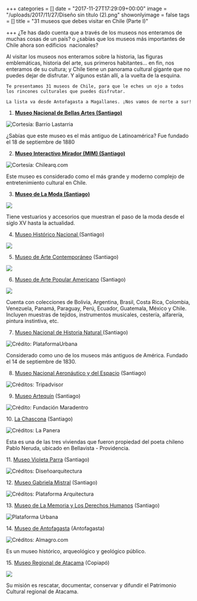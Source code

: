 +++
categories = []
date = "2017-11-27T17:29:09+00:00"
image = "/uploads/2017/11/27/Diseño sin título (2).png"
showonlyimage = false
tags = []
title = "31 museos que debes visitar en Chile (Parte I)"

+++
¿Te has dado cuenta que a través de los museos nos enteramos de muchas cosas de un país? o ¿sabías que los museos más importantes de Chile ahora son edificios  nacionales?

Al visitar los museos nos enteramos sobre la historia, las figuras emblemáticas, historia del arte, sus primeros habitantes... en fin, nos enteramos de su cultura; y Chile tiene un panorama cultural gigante que no puedes dejar de disfrutar. Y algunos están allí, a la vuelta de la esquina.

    Te presentamos 31 museos de Chile, para que le eches un ojo a todos los rincones culturales que puedes disfrutar.
    
    La lista va desde Antofagasta a Magallanes. ¡Nos vamos de norte a sur! 

1. [**Museo Nacional de Bellas Artes (Santiago)**](https://www.google.cl/url?sa=t&rct=j&q=&esrc=s&source=web&cd=8&cad=rja&uact=8&ved=0ahUKEwig78jEzd_XAhVHIpAKHQ1kATQQFgg6MAc&url=https%3A%2F%2Fes.wikipedia.org%2Fwiki%2FMuseo_Nacional_de_Bellas_Artes_(Chile)&usg=AOvVaw0xjDZWtPH6kjS14nivZVHk)

![](/uploads/2017/11/27/museo_nacional_bellas_artes_mnba_barrio_lastarria_foto_1.jpg "Cortesía: Barrio Lastarria")

¿Sabías que este museo es el más antiguo de Latinoamérica? Fue fundado el 18 de septiembre de 1880

2. [**Museo Interactivo Mirador (MIM) (Santiago)**](https://es.wikipedia.org/wiki/Museo_Interactivo_Mirador)

![Cortesía: Chilearq.com](/uploads/2017/11/27/2007-12-01624_144.jpg "Cortesía: Chilearq.com")

Este museo es considerado como el más grande y moderno complejo de entretenimiento cultural en Chile.

3. [**Museo de La Moda (Santiago)**](https://es.wikipedia.org/wiki/Museo_de_la_Moda_(Santiago_de_Chile))

![](/uploads/2017/11/27/museo-de-la-moda-2.jpg)

Tiene vestuarios y accesorios que muestran el paso de la moda desde el siglo XV hasta la actualidad.

4. [Museo Histórico Nacional ](https://es.wikipedia.org/wiki/Museo_Hist%C3%B3rico_Nacional_(Chile))(Santiago)

![](/uploads/2017/11/27/articles-10970_imagen_02.jpg)

5. [Museo de Arte Contemporáneo](https://es.wikipedia.org/wiki/Museo_de_Arte_Contempor%C3%A1neo_de_Santiago) (Santiago)

![](/uploads/2017/11/27/mac_museo_arte_contemporaneo_barrio_lastarria_foto_1.jpg)

6. [Museo de Arte Popular Americano](https://es.wikipedia.org/wiki/Museo_de_Arte_Popular_Americano) (Santiago)

![](/uploads/2017/11/27/15.jpg)

Cuenta con colecciones de Bolivia, Argentina, Brasil, Costa Rica, Colombia, Venezuela, Panamá, Paraguay, Perú, Ecuador, Guatemala, México y Chile. Incluyen muestras de tejidos, instrumentos musicales, cestería, alfarería, pintura instintiva, etc.

7. [Museo Nacional de Historia Natural ](https://es.wikipedia.org/wiki/Museo_Nacional_de_Historia_Natural_de_Chile)(Santiago)

![Crédito: PlataformaUrbana](/uploads/2017/11/27/1305218096_copia_de_museonac2-528x310.jpg)

Considerado como uno de los museos más antiguos de América. Fundado el 14 de septiembre de 1830.

8. [Museo Nacional Aeronáutico y del Espacio](https://www.google.cl/url?sa=t&rct=j&q=&esrc=s&source=web&cd=8&cad=rja&uact=8&ved=0ahUKEwjEhbDrzt_XAhWDFZAKHd3WD4IQFgg5MAc&url=https%3A%2F%2Fes.wikipedia.org%2Fwiki%2FMuseo_Nacional_Aeron%25C3%25A1utico_y_del_Espacio&usg=AOvVaw0ZoE2mZVX7XN39TdiK5Esy) (Santiago)

![](/uploads/2017/11/27/museo-nacional-aeronautico.jpg "Créditos: Tripadvisor")

9. [Museo Artequín](https://es.wikipedia.org/wiki/Museo_Artequin) (Santiago)

![](/uploads/2017/11/27/pabellon-paris-min.jpg "Crédito: Fundación Maradentro")

10\. [La Chascona](https://es.wikipedia.org/wiki/La_Chascona) (Santiago)

![](/uploads/2017/11/27/76NerudaLaChascona.jpg "Créditos: La Panera")

Esta es una de las tres viviendas que fueron propiedad del poeta chileno Pablo Neruda, ubicado en Bellavista - Providencia.

11\. [Museo Violeta Parra](https://es.wikipedia.org/wiki/Museo_Violeta_Parra) (Santiago)

![](/uploads/2017/11/27/disenoarquitectura.cl-Museo-Violeta-Parra-Undurraga-Deves-foto03.jpg "Créditos: Diseñoarquitectura")

12\. [Museo Gabriela Mistral](https://es.wikipedia.org/wiki/Museo_Gabriela_Mistral) (Santiago)

![](/uploads/2017/11/27/1200px-Centro_cultural_Gabriela_Mistral_23_4.JPG "Créditos: Plataforma Arquitectura")

13\. [Museo de La Memoria y Los Derechos Humanos](https://es.wikipedia.org/wiki/Museo_de_la_Memoria_y_los_Derechos_Humanos) (Santiago)

![](/uploads/2017/11/27/museo-de-la-memoria-y-los-derechos-humanos-foto-por-nico-saieh-2.jpg "Plataforma Urbana")

14\. [Museo de Antofagasta](https://es.wikipedia.org/wiki/Museo_de_Antofagasta) (Antofagasta)

![](/uploads/2017/11/27/museo-antofagasta-01-530x340.jpg "Créditos: Almagro.com")

Es un museo histórico, arqueológico y geológico público.

15\. [Museo Regional de Atacama](https://es.wikipedia.org/wiki/Museo_Regional_de_Atacama) (Copiapó)

![](/uploads/2017/11/27/Museo_Regional_de_Atacama.jpg)

Su misión es rescatar, documentar, conservar y difundir el Patrimonio Cultural regional de Atacama.